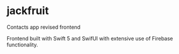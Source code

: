 # jackfruit
Contacts app revised frontend

Frontend built with Swift 5 and SwifUI with extensive use of Firebase functionality.
